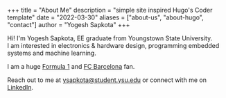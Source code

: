 +++
title = "About Me"
description = "simple site inspired Hugo's Coder template"
date = "2022-03-30"
aliases = ["about-us", "about-hugo", "contact"]
author = "Yogesh Sapkota"
+++

Hi! I'm Yogesh Sapkota, EE graduate from Youngstown State University. \
I am interested in electronics & hardware design, programming embedded systems and machine learning. 


I am a huge [Formula 1](https://www.formula1.com/) and [FC Barcelona](https://www.fcbarcelona.com/en/) fan. 

Reach out to me at ysapkota@student.ysu.edu or connect with me on [LinkedIn](https://www.linkedin.com/in/yogesh-sapkota/).


